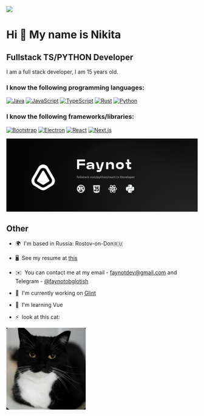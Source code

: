 ![](https://cdn.discordapp.com/attachments/1261280181977616458/1261288962836660306/carbon.png?ex=66926a62&is=669118e2&hm=a0bd1b99d76ecba7785abb2b7cbf49a76cd129ac555df02f5aaf987187063d92&)

# Hi 👋 My name is Nikita
## Fullstack TS/PYTHON Developer

I am a full stack developer, I am 15 years old. 
### I know the following programming languages:
[![Java](https://img.shields.io/badge/Java-%23ED8B00.svg?logo=openjdk&logoColor=white)](#)
[![JavaScript](https://img.shields.io/badge/JavaScript-F7DF1E?logo=javascript&logoColor=000)](#)
[![TypeScript](https://img.shields.io/badge/TypeScript-3178C6?logo=typescript&logoColor=fff)](#)
[![Rust](https://img.shields.io/badge/Rust-%23000000.svg?e&logo=rust&logoColor=white)](#)
[![Python](https://img.shields.io/badge/Python-3776AB?logo=python&logoColor=fff)](#)


### I know the following frameworks/libraries:
[![Bootstrap](https://img.shields.io/badge/Bootstrap-7952B3?logo=bootstrap&logoColor=fff)](#)
[![Electron](https://img.shields.io/badge/Electron-47848F?logo=electron&logoColor=fff)](#)
[![React](https://img.shields.io/badge/React-%2320232a.svg?logo=react&logoColor=%2361DAFB)](#)
[![Next.js](https://img.shields.io/badge/Next.js-black?logo=next.js&logoColor=white)](#)


![](./img/f.png)

## Other
* 🌍  I'm based in Russia: Rostov-on-Don🇷🇺

* 🖥️  See my resume at [this](https://docs.google.com/document/d/1JnORS8XYzT0MkLiTvhZ4Kca-Z9RQNXioO3SnqmPphz4/edit?usp=sharing)

* ✉️  You can contact me at my email - [faynotdev@gmail.com](mailto:faynotdev@gmail.com) and Telegram - [@faynotobglotish](https://t.me/faynotobglotish)

* 🚀  I'm currently working on [Glint](https://github.com/Glint-Lang/Glint)

* 🧠  I'm learning Vue

* ⚡  look at this cat:

![](Screenshot_86.png)
